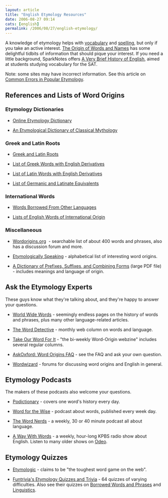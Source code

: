 ```yaml
---
layout: article
title: "English Etymology Resources"
date: 2006-08-27 09:14
cats: [english]
permalink: /2006/08/27/english-etymology/
---
```

A knowledge of etymology helps with <a href="http://learningnerd.com/2006/08/19/improve-your-vocabulary/" title="Improve Your Vocabulary">vocabulary</a> and <a href="http://learningnerd.com/2006/08/23/improve-your-spelling/" title="Improve Your Spelling">spelling</a>, but only if you take an active interest. <a target="_blank" href="http://www.krysstal.com/wordname.html">The Origin of Words and Names</a> has some delightful tidbits of information that should pique your interest. If you need a little background, SparkNotes offers <a target="_blank" href="http://www.sparknotes.com/testprep/books/newsat/powertactics/vocab/chapter2section1.rhtml">A Very Brief History of English</a>, aimed at students studying vocabulary for the SAT.

Note: some sites may have incorrect information. See this article on <a target="_blank" href="http://www.wordorigins.org/Topics/errors.html">Common Errors in Popular Etymology</a>.     
<h2>References and Lists of Word Origins</h2>
<h3>Etymology Dictionaries</h3>
<ul>
	<li><a target="_blank" href="http://www.etymonline.com/">Online Etymology Dictionary</a></li>
</ul>
<ul>
	<li><a target="_blank" href="http://www.kl.oakland.edu/kraemer/edcm/contents.html">An Etymological Dictionary of Classical Mythology</a></li>
</ul>
<h3>Greek and Latin Roots</h3>
<ul>
	<li><a target="_blank" href="http://en.wikipedia.org/wiki/Greek_and_latin_roots">Greek and Latin Roots</a></li>
</ul>
<ul>
	<li><a target="_blank" href="http://en.wikipedia.org/wiki/List_of_Greek_words_with_English_derivatives">List of Greek Words with English Derivatives</a></li>
</ul>
<ul>
	<li><a target="_blank" href="http://en.wikipedia.org/wiki/List_of_Latin_words_with_English_derivatives">List of Latin Words with English Derivatives</a></li>
</ul>
<ul>
	<li><a target="_blank" href="http://en.wikipedia.org/wiki/List_of_Germanic_and_Latinate_equivalents">List of Germanic and Latinate Equivalents</a></li>
</ul>
<h3>International Words</h3>
<ul>
	<li><a target="_blank" href="http://www.krysstal.com/borrow.html">Words Borrowed From Other Languages</a></li>
</ul>
<ul>
	<li><a target="_blank" href="http://en.wikipedia.org/wiki/Lists_of_English_words_of_international_origin">Lists of English Words of International Origin</a> </li>
</ul>
<h3>Miscellaneous</h3>
<ul>
	<li><a target="_blank" href="http://www.wordorigins.org/">Wordorigins.org</a>  - searchable list of about 400 words and phrases, also has a discussion forum and more.</li>
</ul>
<ul>
	<li><a target="_blank" href="http://www.westegg.com/etymology/">Etymologically Speaking</a> - alphabetical list of interesting word origins.</li>
</ul>
<ul>
	<li><a target="_blank" href="http://www.spellingbee.com/pre_suf_comb.pdf">A Dictionary of Prefixes, Suffixes, and Combining Forms</a> (large PDF file) - includes meanings and language of origin.</li>
</ul>
<h2>Ask the Etymology Experts</h2>
These guys know what they're talking about, and they're happy to answer your questions.
<ul>
	<li><a target="_blank" href="http://www.worldwidewords.org/index.htm">World Wide Words</a> - seemingly endless pages on the history of words and phrases, plus many other language-related articles.</li>
</ul>
<ul>
	<li><a target="_blank" href="http://www.word-detective.com/">The Word Detective</a> - monthly web column on words and language.</li>
</ul>
<ul>
	<li><a target="_blank" href="http://www.takeourword.com/">Take Our Word For It</a> - "the bi-weekly Word-Origin webzine" includes several regular columns.</li>
</ul>
<ul>
	<li><a target="_blank" href="http://www.askoxford.com/asktheexperts/faq/aboutwordorigins/?view=uk">AskOxford: Word Origins FAQ</a> - see the FAQ and ask your own question.</li>
</ul>
<ul>
	<li><a target="_blank" href="http://www.wordwizard.com/index.htm">Wordwizard</a> - forums for discussing word origins and English in general.</li>
</ul>
<h2>Etymology Podcasts</h2>
The makers of these podcasts also welcome your questions.
<ul>
	<li><a target="_blank" href="http://www.podictionary.com/index.htm">Podictionary</a> - covers one word's history every day.</li>
</ul>
<ul>
	<li><a target="_blank" href="http://www.m-w.com/cgi-bin/wftw_arcindex.pl">Word for the Wise</a> - podcast about words, published every week day.</li>
</ul>
<ul>
	<li><a target="_blank" href="http://thewordnerds.org/">The Word Nerds</a> - a weekly, 30 or 40 minute podcast all about language.</li>
</ul>
<ul>
	<li><a target="_blank" href="http://www.npr.org/rss/podcast/podcast_detail.php?siteId=5183221">A Way With Words</a> - a weekly, hour-long KPBS radio show about English. Listen to many older shows on <a target="_blank" href="http://www.odeo.com/channel/3204/view" title="Odeo - A Way With Words">Odeo</a>. </li>
</ul>
<h2>Etymology Quizzes</h2>
<ul>
	<li><a target="_blank" href="http://www.etymologic.com/">Etymologic</a> - claims to be "the toughest word game on the web".</li>
</ul>
<ul>
	<li><a target="_blank" href="http://www.funtrivia.com/quizzes/humanities/english/etymology.html">Funtrivia's Etymology Quizzes and Trivia</a> - 64 quizzes of varying difficulties. Also see their quizzes on <a target="_blank" href="http://www.funtrivia.com/quizzes/humanities/english/borrowed_words_and_phrases.html">Borrowed Words and Phrases</a> and <a target="_blank" href="http://www.funtrivia.com/quizzes/humanities/linguistics.html">Linguistics</a>.</li>
</ul>
